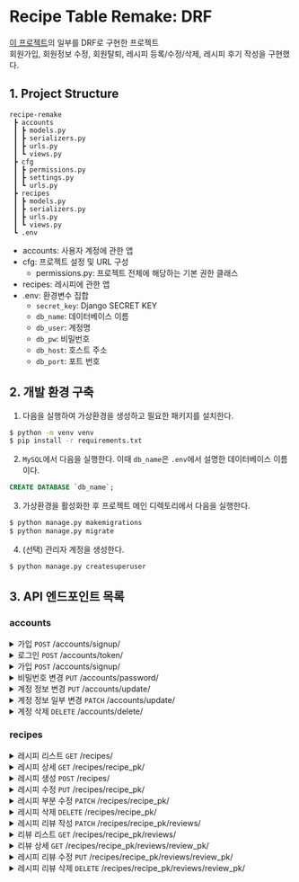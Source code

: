 # Recipe Table Remake: DRF
[이 프로젝트](https://github.com/lemon-lime-honey/recipes-share-site)의 일부를 DRF로 구현한 프로젝트<br>
회원가입, 회원정보 수정, 회원탈퇴, 레시피 등록/수정/삭제, 레시피 후기 작성을 구현했다.

## 1. Project Structure
```
recipe-remake
 ┣ accounts
 ┃ ┣ models.py
 ┃ ┣ serializers.py
 ┃ ┣ urls.py
 ┃ ┗ views.py
 ┣ cfg
 ┃ ┣ permissions.py
 ┃ ┣ settings.py
 ┃ ┗ urls.py
 ┣ recipes
 ┃ ┣ models.py
 ┃ ┣ serializers.py
 ┃ ┣ urls.py
 ┃ ┗ views.py
 ┗ .env
```

- accounts: 사용자 계정에 관한 앱
- cfg: 프로젝트 설정 및 URL 구성
    - permissions.py: 프로젝트 전체에 해당하는 기본 권한 클래스
- recipes: 레시피에 관한 앱
- .env: 환경변수 집합
    - `secret_key`: Django SECRET KEY
    - `db_name`: 데이터베이스 이름
    - `db_user`: 계정명
    - `db_pw`: 비밀번호
    - `db_host`: 호스트 주소
    - `db_port`: 포트 번호

## 2. 개발 환경 구축
1. 다음을 실행하여 가상환경을 생성하고 필요한 패키지를 설치한다.
```bash
$ python -m venv venv
$ pip install -r requirements.txt
```

2. `MySQL`에서 다음을 실행한다. 이때 `db_name`은 `.env`에서 설명한 데이터베이스 이름이다.
```SQL
CREATE DATABASE `db_name`;
```

3. 가상환경을 활성화한 후 프로젝트 메인 디렉토리에서 다음을 실행한다.
```bash
$ python manage.py makemigrations
$ python manage.py migrate
```

4. (선택) 관리자 계정을 생성한다.
```bash
$ python manage.py createsuperuser
```

## 3. API 엔드포인트 목록
### accounts

<details>
<summary> 가입 <code>POST</code> /accounts/signup/ </summary>

- Request parameters

| Parameter | Type | Description |
| --- | --- | --- |
| username | String | 아이디 |
| email | String | 이메일 |
| nickname | String | 닉네임 |
| birthdate | Date | 생년월일 |
| password | String | 비밀번호 |

- Response
    - `201 CREATED`
    - `400 Bad Request`
        - 필드에 값을 입력하지 않은 경우
        - 필드에 유효하지 않은 값을 입력한 경우
        - 아이디, 이메일, 닉네임이 중복된 경우

</details>

<details>
<summary> 로그인 <code>POST</code> /accounts/token/ </summary>

- Request parameters

| Parameter | Type | Description |
| --- | --- | --- |
| username | String | 아이디 |
| password | String | 비밀번호 |

- Response
    - `200 OK`
    - `400 Bad Request`
        - 필드에 값을 입력하지 않은 경우
    - `401 Unauthorized`
        - 정확한 정보를 입력하지 않은 경우

</details>

<details>
<summary> 가입 <code>POST</code> /accounts/signup/ </summary>

- Request parameters

| Parameter | Type | Description |
| --- | --- | --- |
| username | String | 아이디 |
| email | String | 이메일 |
| nickname | String | 닉네임 |
| birthdate | Date | 생년월일 |
| password | String | 비밀번호 |

- Response
    - `201 CREATED`
    - `400 Bad Request`
        - 필드에 값을 입력하지 않은 경우
        - 필드에 유효하지 않은 값을 입력한 경우
        - 아이디, 이메일, 닉네임이 중복된 경우

</details>

<details>
<summary> 비밀번호 변경 <code>PUT</code> /accounts/password/ </summary>

- Request parameters

| Parameter | Type | Description |
| --- | --- | --- |
| old | String | 기존 비밀번호 |
| pw | String | 새 비밀번호 |
| pw2 | String | 새 비밀번호 확인 |

- Response
    - `200 OK`
    - `400 Bad Request`
        - 필드에 값을 입력하지 않은 경우
        - 기존 비밀번호가 틀린 경우
        - 새 비밀번호와 새 비밀번호 확인이 일치하지 않는 경우

</details>

<details>
<summary> 계정 정보 변경 <code>PUT</code> /accounts/update/ </summary>

- Request parameters

| Parameter | Type | Description |
| --- | --- | --- |
| username | String | 아이디 |
| email | String | 이메일 |
| nickname | String | 닉네임 |
| birthdate | Date | 생년월일 |
| password | String | 비밀번호 |

- Response
    - `200 OK`
    - `400 Bad Request`
        - 필드에 값을 입력하지 않은 경우
        - 필드에 유효하지 않은 값을 입력한 경우
        - 아이디, 이메일, 닉네임이 중복된 경우

</details>

<details>
<summary> 계정 정보 일부 변경 <code>PATCH</code> /accounts/update/ </summary>

- Request parameters

| Parameter | Type | Description |
| --- | --- | --- |
| username | String | 아이디 |
| email | String | 이메일 |
| nickname | String | 닉네임 |
| birthdate | Date | 생년월일 |
| password | String | 비밀번호 |

- Response
    - `200 OK`
        - 빈 JSON이어도 `200`이 반환된다.
    - `400 Bad Request`
        - 필드에 유효하지 않은 값을 입력한 경우
        - 아이디, 이메일, 닉네임이 중복된 경우

</details>

<details>
<summary> 계정 삭제 <code>DELETE</code> /accounts/delete/ </summary>

- Response
    - `204 No Content`

</details>

### recipes

<details>
<summary> 레시피 리스트 <code>GET</code> /recipes/ </summary>

- Response
    - `200 OK`

</details>

<details>
<summary> 레시피 상세 <code>GET</code> /recipes/recipe_pk/ </summary>

- Response
    - `200 OK`
    - `404 Not Found`
        - 레시피가 존재하지 않는 경우

</details>

<details>
<summary> 레시피 생성 <code>POST</code> /recipes/ </summary>

- Request parameters

| Parameter | Type | Description |
| --- | --- | --- |
| title | String | 제목 |
| content | String | 간단한 설명 |
| category | String | 분류 |
| time | Integer | 소요 시간 (단위: 분) |
| difficulty | Integer | 난이도 (최소 1, 최대 5) |
| ingredients | ManyToMany | 재료 |
| steps | ManyToMany | 조리 단계 |

`ingredients`는 `ingredient`와 `quantity`를 필드로 가진다.<br>
`steps`는 `detail`를 필드로 가진다.

- Example

```json
{
    "title": "Tomato Soup",
    "content": "Lava on Mustafar",
    "category": "Soup",
    "time": 60,
    "difficulty": 1,
    "ingredients": [
        {
            "ingredient": "tomato",
            "quantity": "four"
        },
        {
            "ingredient": "onion",
            "quantity": "one"
        },
        {
            "ingredient": "butter",
            "quantity": "20g"
        },
        {
            "ingredient": "chicken stock",
            "quantity": "0.5 cube"
        }
        {
            "ingredient": "garlic",
            "quantity": "10g"
        }
    ],
    "steps": [
        {
            "detail": "prepare ingredients"
        },
        {
            "detail": "you can use a frying pan or a pot"
        }
    ]
}
```

- Response
    - `201 CREATED`
    - `400 Bad Request`
        - 필드에 값을 입력하지 않은 경우

</details>

<details>
<summary> 레시피 수정 <code>PUT</code> /recipes/recipe_pk/ </summary>

- Request parameters

| Parameter | Type | Description |
| --- | --- | --- |
| title | String | 제목 |
| content | String | 간단한 설명 |
| category | String | 분류 |
| time | Integer | 소요 시간 (단위: 분) |
| difficulty | Integer | 난이도 (최소 1, 최대 5) |
| ingredients | ManyToMany | 재료 |
| steps | ManyToMany | 조리 단계 |

`ingredients`는 `ingredient`와 `quantity`를 필드로 가진다.<br>
`steps`는 `detail`를 필드로 가진다.

- Response
    - `200 OK`
    - `400 Bad Request`
        - 필드에 값을 입력하지 않은 경우
    - `404 Not Found`
        - 레시피가 존재하지 않는 경우

</details>

<details>
<summary> 레시피 부분 수정 <code>PATCH</code> /recipes/recipe_pk/ </summary>

- Request parameters

| Parameter | Type | Description |
| --- | --- | --- |
| title | String | 제목 |
| content | String | 간단한 설명 |
| category | String | 분류 |
| time | Integer | 소요 시간 (단위: 분) |
| difficulty | Integer | 난이도 (최소 1, 최대 5) |
| ingredients | ManyToMany | 재료 |
| steps | ManyToMany | 조리 단계 |

`ingredients`는 `ingredient`와 `quantity`를 필드로 가진다.<br>
`steps`는 `detail`를 필드로 가진다.

- Response
    - `200 OK`
    - `400 Bad Request`
        - 유효하지 않은 값을 입력한 경우
    - `404 Not Found`
        - 레시피가 존재하지 않는 경우

</details>

<details>
<summary> 레시피 삭제 <code>DELETE</code> /recipes/recipe_pk/ </summary>

- Response
    - `204 No Content`
    - `404 Not Found`
        - 레시피가 존재하지 않는 경우

</details>

<details>
<summary> 레시피 리뷰 작성 <code>PATCH</code> /recipes/recipe_pk/reviews/ </summary>

- Request parameters

| Parameter | Type | Description |
| --- | --- | --- |
| content | String | 내용 |

- Response
    - `201 OK`
    - `400 Bad Request`
        - 필드에 값을 입력하지 않은 경우
    - `404 Not Found`
        - 레시피가 존재하지 않는 경우

</details>

<details>
<summary> 리뷰 리스트 <code>GET</code> /recipes/recipe_pk/reviews/ </summary>

- Response
    - `200 OK`
    - `404 Not Found`
        - 레시피가 존재하지 않는 경우

</details>

<details>
<summary> 리뷰 상세 <code>GET</code> /recipes/recipe_pk/reviews/review_pk/ </summary>

- Response
    - `200 OK`
    - `404 Not Found`
        - 레시피가 존재하지 않는 경우
        - 리뷰가 존재하지 않는 경우

</details>

<details>
<summary> 레시피 리뷰 수정 <code>PUT</code> /recipes/recipe_pk/reviews/review_pk/ </summary>

- Request parameters

| Parameter | Type | Description |
| --- | --- | --- |
| content | String | 내용 |

- Response
    - `201 OK`
    - `400 Bad Request`
        - 필드에 값을 입력하지 않은 경우
    - `404 Not Found`
        - 레시피가 존재하지 않는 경우
        - 리뷰가 존재하지 않는 경우

</details>

<details>
<summary> 레시피 리뷰 삭제 <code>DELETE</code> /recipes/recipe_pk/reviews/review_pk/ </summary>

- Response
    - `204 No Content`
    - `404 Not Found`
        - 레시피가 존재하지 않는 경우
        - 리뷰가 존재하지 않는 경우

</details>